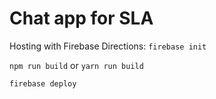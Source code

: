# Chat app for SLA

Hosting with Firebase Directions:
`firebase init`

`npm run build` or `yarn run build`

`firebase deploy`
